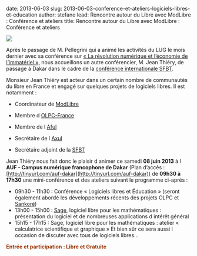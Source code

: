date: 2013-06-03
slug: 2013-06-03-conference-et-ateliers-logiciels-libres-et-education
author: stefano
lead: Rencontre autour du Libre avec ModLibre : Conférence et ateliers
title: Rencontre autour du Libre avec ModLibre : Conférence et ateliers


[![](http://upload.wikimedia.org/wikipedia/commons/thumb/0/0c/Affiche_Conference_et_atelier_DakarLUG_avec_jean_Thiery_8-juin-2013.pdf/page1-339px-Affiche_Conference_et_atelier_DakarLUG_avec_jean_Thiery_8-juin-2013.pdf.jpg)](http://upload.wikimedia.org/wikipedia/commons/0/0c/Affiche_Conference_et_atelier_DakarLUG_avec_jean_Thiery_8-juin-2013.pdf)

    

Après le passage de M. Pellegrini qui a animé les activités du LUG le
mois dernier avec sa conférence sur [« La révolution numérique et l’économie de
l’immatériel »](http://blog.dakarlug.org/2013/05/06/la-revolution-numerique-leconomie-de-limmateriel/), nous accueillons un autre conférencier, M. Jean
Thiéry, de passage à Dakar dans le cadre de la [conférence
internationale SFBT](http://www.ummisco.ird.fr/sfbt/).

Monsieur Jean Thiéry est acteur dans un certain nombre de communautés
du libre en France et engagé sur quelques projets de logiciels libres.
Il est notamment :

*   Coordinateur de [ModLibre](http://ModLibre.info/)
*   Membre d [OLPC-France](http://olpc-france.org/wiki/)

*   Membre de l [Aful](http://www.aful.org/)

*   Secrétaire de l [Axul](http://www.axul.org/)

*   Secrétaire adjoint de la [SFBT](http://www.sfbt.org/)

Jean Thiéry nous fait donc le plaisir d animer ce samedi **08 juin 2013** à l  **AUF - Campus numérique francophone de Dakar**
(Plan d’accès : [http://tinyurl.com/auf-dakar](http://tinyurl.com/auf-dakar))
d<span style="color: rgb(73, 73, 73); font-family: &apos;Lucida Grande&apos;,&apos;Lucida Sans Unicode&apos;,&apos;Trebuchet MS&apos;,Trebuchet,Arial,sans-serif; font-size: 13px; font-style: normal; font-variant: normal; font-weight: normal; letter-spacing: normal; line-height: normal; text-align: justify; text-indent: 0px; text-transform: none; white-space: normal; word-spacing: 0px; background-color: rgb(255, 255, 255); display: inline ! important; float: none;"></span>e
**09h30 à 17h30** une
mini-conférence et des ateliers suivant le programme ci-après :

*   09h30 - 11h30 : Conférence « Logiciels libres et Éducation »
(seront également abordé les développements récents des projets OLPC et
[Sankoré](http://open-sankore.org/fr))
*   13h00 - 15h00 : [Sage](http://sagemath.org/),
logiciel libre pour les mathématiques : présentation du logiciel et de
nombreuses applications d intérêt général
*   15h15 - 17h15 : Sage, logiciel libre pour les mathématiques :
atelier « calculatrice scientifique et graphique »
Et bien sûr ce sera aussi l occasion de discuter avec tous de logiciels
libres&#8230;

<span style="color: rgb(153, 51, 0);">**Entrée
et participation : Libre et Gratuite**</span>

    